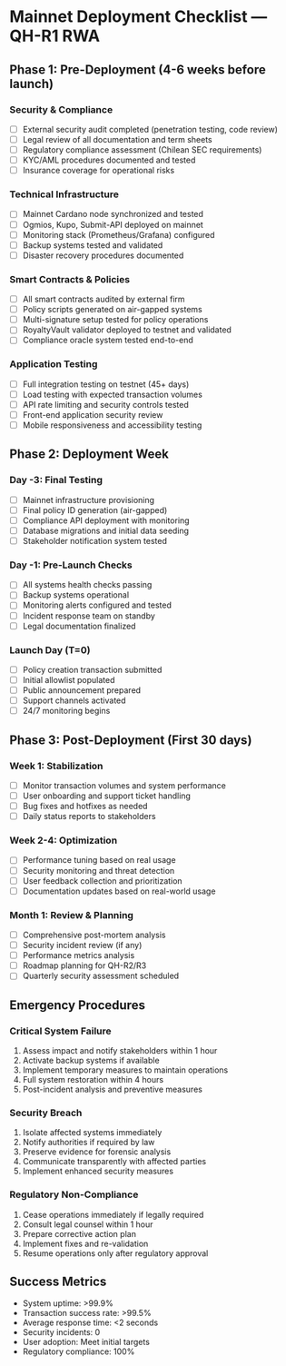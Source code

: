 # Mainnet Deployment Checklist — QH-R1 RWA

## Phase 1: Pre-Deployment (4-6 weeks before launch)

### Security & Compliance

- [ ] External security audit completed (penetration testing, code review)
- [ ] Legal review of all documentation and term sheets
- [ ] Regulatory compliance assessment (Chilean SEC requirements)
- [ ] KYC/AML procedures documented and tested
- [ ] Insurance coverage for operational risks

### Technical Infrastructure

- [ ] Mainnet Cardano node synchronized and tested
- [ ] Ogmios, Kupo, Submit-API deployed on mainnet
- [ ] Monitoring stack (Prometheus/Grafana) configured
- [ ] Backup systems tested and validated
- [ ] Disaster recovery procedures documented

### Smart Contracts & Policies

- [ ] All smart contracts audited by external firm
- [ ] Policy scripts generated on air-gapped systems
- [ ] Multi-signature setup tested for policy operations
- [ ] RoyaltyVault validator deployed to testnet and validated
- [ ] Compliance oracle system tested end-to-end

### Application Testing

- [ ] Full integration testing on testnet (45+ days)
- [ ] Load testing with expected transaction volumes
- [ ] API rate limiting and security controls tested
- [ ] Front-end application security review
- [ ] Mobile responsiveness and accessibility testing

## Phase 2: Deployment Week

### Day -3: Final Testing

- [ ] Mainnet infrastructure provisioning
- [ ] Final policy ID generation (air-gapped)
- [ ] Compliance API deployment with monitoring
- [ ] Database migrations and initial data seeding
- [ ] Stakeholder notification system tested

### Day -1: Pre-Launch Checks

- [ ] All systems health checks passing
- [ ] Backup systems operational
- [ ] Monitoring alerts configured and tested
- [ ] Incident response team on standby
- [ ] Legal documentation finalized

### Launch Day (T=0)

- [ ] Policy creation transaction submitted
- [ ] Initial allowlist populated
- [ ] Public announcement prepared
- [ ] Support channels activated
- [ ] 24/7 monitoring begins

## Phase 3: Post-Deployment (First 30 days)

### Week 1: Stabilization

- [ ] Monitor transaction volumes and system performance
- [ ] User onboarding and support ticket handling
- [ ] Bug fixes and hotfixes as needed
- [ ] Daily status reports to stakeholders

### Week 2-4: Optimization

- [ ] Performance tuning based on real usage
- [ ] Security monitoring and threat detection
- [ ] User feedback collection and prioritization
- [ ] Documentation updates based on real-world usage

### Month 1: Review & Planning

- [ ] Comprehensive post-mortem analysis
- [ ] Security incident review (if any)
- [ ] Performance metrics analysis
- [ ] Roadmap planning for QH-R2/R3
- [ ] Quarterly security assessment scheduled

## Emergency Procedures

### Critical System Failure

1. Assess impact and notify stakeholders within 1 hour
2. Activate backup systems if available
3. Implement temporary measures to maintain operations
4. Full system restoration within 4 hours
5. Post-incident analysis and preventive measures

### Security Breach

1. Isolate affected systems immediately
2. Notify authorities if required by law
3. Preserve evidence for forensic analysis
4. Communicate transparently with affected parties
5. Implement enhanced security measures

### Regulatory Non-Compliance

1. Cease operations immediately if legally required
2. Consult legal counsel within 1 hour
3. Prepare corrective action plan
4. Implement fixes and re-validation
5. Resume operations only after regulatory approval

## Success Metrics

- System uptime: >99.9%
- Transaction success rate: >99.5%
- Average response time: <2 seconds
- Security incidents: 0
- User adoption: Meet initial targets
- Regulatory compliance: 100%